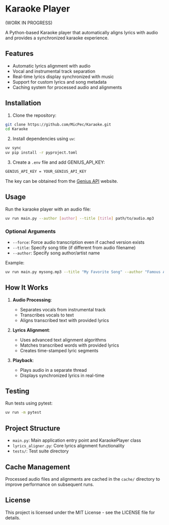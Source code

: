 # Karaoke Player

(WORK IN PROGRESS)

A Python-based Karaoke player that automatically aligns lyrics with audio and provides a synchronized karaoke experience.

## Features

- Automatic lyrics alignment with audio
- Vocal and instrumental track separation
- Real-time lyrics display synchronized with music
- Support for custom lyrics and song metadata
- Caching system for processed audio and alignments

## Installation

1. Clone the repository:

```bash
git clone https://github.com/MicPec/Karaoke.git
cd Karaoke
```

2. Install dependencies using `uv`:

```bash
uv sync
uv pip install -r pyproject.toml
```

3. Create a `.env` file and add GENIUS_API_KEY:

```bash
GENIUS_API_KEY = YOUR_GENIUS_API_KEY
```

The key can be obtained from the [Genius API](https://genius.com/api-clients/new) website.

## Usage

Run the karaoke player with an audio file:

```bash
uv run main.py --author [author] --title [title] path/to/audio.mp3
```

### Optional Arguments

- `--force`: Force audio transcription even if cached version exists
- `--title`: Specify song title (if different from audio filename)
- `--author`: Specify song author/artist name

Example:

```bash
uv run main.py mysong.mp3 --title "My Favorite Song" --author "Famous Artist"
```

## How It Works

1. **Audio Processing**:

   - Separates vocals from instrumental track
   - Transcribes vocals to text
   - Aligns transcribed text with provided lyrics

2. **Lyrics Alignment**:

   - Uses advanced text alignment algorithms
   - Matches transcribed words with provided lyrics
   - Creates time-stamped lyric segments

3. **Playback**:
   - Plays audio in a separate thread
   - Displays synchronized lyrics in real-time

## Testing

Run tests using pytest:

```bash
uv run -m pytest
```

## Project Structure

- `main.py`: Main application entry point and KaraokePlayer class
- `lyrics_aligner.py`: Core lyrics alignment functionality
- `tests/`: Test suite directory

## Cache Management

Processed audio files and alignments are cached in the `cache/` directory to improve performance on subsequent runs.

## License

This project is licensed under the MIT License - see the LICENSE file for details.
